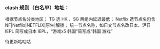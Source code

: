 ### clash 规则（白名单）地址：


根据节点名分类地区；
TG 选 HK 、SG 两组内延迟最低；
Netflix 选节点名包含 NF|Netflix|NETFLIX|原生|解锁；
统一节点名称，如日文节点名改日本、沪日 IEPL 简写成日本 IEPL，“游戏x5 韩国”简写成“韩国 游戏”


待更新咕咕咕
